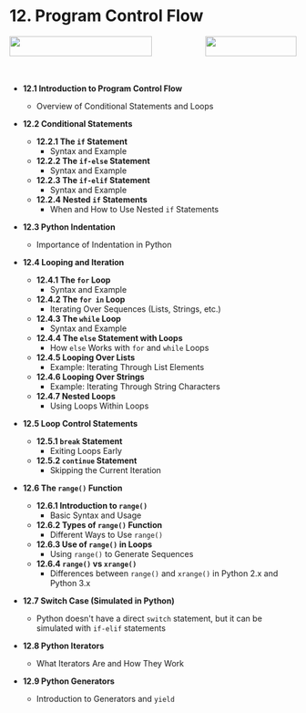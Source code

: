 # 12. Program Control Flow


<span style="display: flex; justify-content: space-between; width: 100%; align-items: center;">
    <a href="../11-module-11-nested-data-structures/README.md">
        <img src="https://img.shields.io/badge/Previous-Python_Dictionaries-blue" width="250" height="35">
    </a>
    <a href="../13-module-13-functions/REAMDE.md">
        <img src="https://img.shields.io/badge/Next-Functions-brightgreen" width="160" height="35">
    </a>
</span>
<br><br>

- **12.1 Introduction to Program Control Flow**
  - Overview of Conditional Statements and Loops

- **12.2 Conditional Statements**
  - **12.2.1 The `if` Statement**
    - Syntax and Example
  - **12.2.2 The `if-else` Statement**
    - Syntax and Example
  - **12.2.3 The `if-elif` Statement**
    - Syntax and Example
  - **12.2.4 Nested `if` Statements**
    - When and How to Use Nested `if` Statements

- **12.3 Python Indentation**
  - Importance of Indentation in Python

- **12.4 Looping and Iteration**
  - **12.4.1 The `for` Loop**
    - Syntax and Example
  - **12.4.2 The `for in` Loop**
    - Iterating Over Sequences (Lists, Strings, etc.)
  - **12.4.3 The `while` Loop**
    - Syntax and Example
  - **12.4.4 The `else` Statement with Loops**
    - How `else` Works with `for` and `while` Loops
  - **12.4.5 Looping Over Lists**
    - Example: Iterating Through List Elements
  - **12.4.6 Looping Over Strings**
    - Example: Iterating Through String Characters
  - **12.4.7 Nested Loops**
    - Using Loops Within Loops

- **12.5 Loop Control Statements**
  - **12.5.1 `break` Statement**
    - Exiting Loops Early
  - **12.5.2 `continue` Statement**
    - Skipping the Current Iteration

- **12.6 The `range()` Function**
  - **12.6.1 Introduction to `range()`**
    - Basic Syntax and Usage
  - **12.6.2 Types of `range()` Function**
    - Different Ways to Use `range()`
  - **12.6.3 Use of `range()` in Loops**
    - Using `range()` to Generate Sequences
  - **12.6.4 `range()` vs `xrange()`**
    - Differences between `range()` and `xrange()` in Python 2.x and Python 3.x

- **12.7 Switch Case (Simulated in Python)**
  - Python doesn't have a direct `switch` statement, but it can be simulated with `if-elif` statements

- **12.8 Python Iterators**
  - What Iterators Are and How They Work

- **12.9 Python Generators**
  - Introduction to Generators and `yield`
